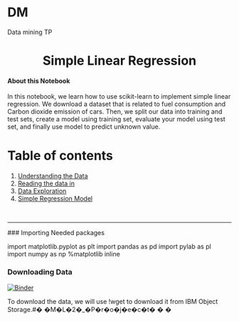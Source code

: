 # DM
Data mining TP


<h1><center>Simple Linear Regression</center></h1>


<h4>About this Notebook</h4>
In this notebook, we learn how to use scikit-learn to implement simple linear regression. We download a dataset that is related to fuel consumption and Carbon dioxide emission of cars. Then, we split our data into training and test sets, create a model using training set, evaluate your model using test set, and finally use model to predict unknown value.

<h1>Table of contents</h1>

<div class="alert alert-block alert-info" style="margin-top: 20px">
    <ol>
        <li><a href="#understanding_data">Understanding the Data</a></li>
        <li><a href="#reading_data">Reading the data in</a></li>
        <li><a href="#data_exploration">Data Exploration</a></li>
        <li><a href="#simple_regression">Simple Regression Model</a></li>
    </ol>
</div>
<br>
<hr>
### Importing Needed packages



import matplotlib.pyplot as plt
import pandas as pd
import pylab as pl
import numpy as np
%matplotlib inline

### Downloading Data
[![Binder](https://mybinder.org/badge_logo.svg)](https://mybinder.org/v2/gh/hindraiss/ML2_Project/main)

To download the data, we will use !wget to download it from IBM Object Storage.#� �M�L�2�_�P�r�o�j�e�c�t�
�
�
